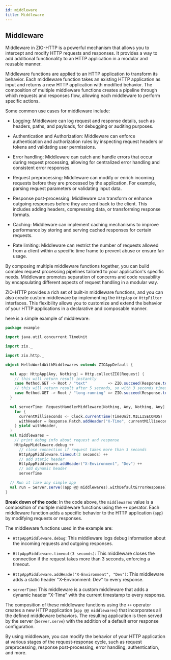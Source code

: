 ```yaml
---
id: middleware
title: Middleware
---
```


## Middleware

Middleware in ZIO-HTTP is a powerful mechanism that allows you to intercept and modify HTTP requests and responses. It provides a way to add additional functionality to an HTTP application in a modular and reusable manner.

Middleware functions are applied to an HTTP application to transform its behavior. Each middleware function takes an existing HTTP application as input and returns a new HTTP application with modified behavior. The composition of multiple middleware functions creates a pipeline through which requests and responses flow, allowing each middleware to perform specific actions.

Some common use cases for middleware include:

- Logging: Middleware can log request and response details, such as headers, paths, and payloads, for debugging or auditing purposes.

- Authentication and Authorization: Middleware can enforce authentication and authorization rules by inspecting request headers or tokens and validating user permissions.

- Error handling: Middleware can catch and handle errors that occur during request processing, allowing for centralized error handling and consistent error responses.

- Request preprocessing: Middleware can modify or enrich incoming requests before they are processed by the application. For example, parsing request parameters or validating input data.

- Response post-processing: Middleware can transform or enhance outgoing responses before they are sent back to the client. This includes adding headers, compressing data, or transforming response formats.

- Caching: Middleware can implement caching mechanisms to improve performance by storing and serving cached responses for certain requests.

- Rate limiting: Middleware can restrict the number of requests allowed from a client within a specific time frame to prevent abuse or ensure fair usage.

By composing multiple middleware functions together, you can build complex request processing pipelines tailored to your application's specific needs. Middleware promotes separation of concerns and code reusability by encapsulating different aspects of request handling in a modular way.

ZIO-HTTP provides a rich set of built-in middleware functions, and you can also create custom middleware by implementing the `HttpApp` or `HttpFilter` interfaces. This flexibility allows you to customize and extend the behavior of your HTTP applications in a declarative and composable manner.

here is a simple example of middleware:

```scala
package example

import java.util.concurrent.TimeUnit

import zio._

import zio.http._

object HelloWorldWithMiddlewares extends ZIOAppDefault {

  val app: HttpApp[Any, Nothing] = Http.collectZIO[Request] {
    // this will return result instantly
    case Method.GET -> Root / "text"         => ZIO.succeed(Response.text("Hello World!"))
    // this will return result after 5 seconds, so with 3 seconds timeout it will fail
    case Method.GET -> Root / "long-running" => ZIO.succeed(Response.text("Hello World!")).delay(5 seconds)
  }

  val serverTime: RequestHandlerMiddleware[Nothing, Any, Nothing, Any] = HttpAppMiddleware.patchZIO(_ =>
    for {
      currentMilliseconds <- Clock.currentTime(TimeUnit.MILLISECONDS)
      withHeader = Response.Patch.addHeader("X-Time", currentMilliseconds.toString)
    } yield withHeader,
  )
  val middlewares =
    // print debug info about request and response
    HttpAppMiddleware.debug ++
      // close connection if request takes more than 3 seconds
      HttpAppMiddleware.timeout(3 seconds) ++
      // add static header
      HttpAppMiddleware.addHeader("X-Environment", "Dev") ++
      // add dynamic header
      serverTime

  // Run it like any simple app
  val run = Server.serve((app @@ middlewares).withDefaultErrorResponse).provide(Server.default)
}
```

**Break down of the code**:
In the code above, the `middlewares` value is a composition of multiple middleware functions using the `++` operator. Each middleware function adds a specific behavior to the HTTP application (`app`) by modifying requests or responses.

The middleware functions used in the example are:

- `HttpAppMiddleware.debug`: This middleware logs debug information about the incoming requests and outgoing responses.

- `HttpAppMiddleware.timeout(3 seconds)`: This middleware closes the connection if the request takes more than 3 seconds, enforcing a timeout.

- `HttpAppMiddleware.addHeade("X-Environment", "Dev")`: This middleware adds a static header "X-Environment: Dev" to every response.

- `serverTime`: This middleware is a custom middleware that adds a dynamic header "X-Time" with the current timestamp to every response.

The composition of these middleware functions using the `++` operator creates a new HTTP application (`app @@ middlewares`) that incorporates all the defined middleware behaviors. The resulting application is then served by the server (`Server.serve`) with the addition of a default error response configuration.

By using middleware, you can modify the behavior of your HTTP application at various stages of the request-response cycle, such as request preprocessing, response post-processing, error handling, authentication, and more.
